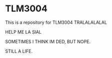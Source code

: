 # TLM3004
This is a repository for TLM3004
TRALALALALAL

HELP ME LA SIAL

SOMETIMES I THINK IM DED, BUT NOPE.

STILL A LIFE.
